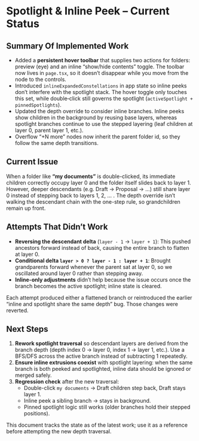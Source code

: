 # Spotlight & Inline Peek – Current Status

## Summary Of Implemented Work
- Added a **persistent hover toolbar** that supplies two actions for folders: preview (eye) and an inline “show/hide contents” toggle. The toolbar now lives in `page.tsx`, so it doesn’t disappear while you move from the node to the controls.
- Introduced `inlineExpandedConstellations` in app state so inline peeks don’t interfere with the spotlight stack. The hover toggle only touches this set, while double‑click still governs the spotlight (`activeSpotlight + pinnedSpotlights`).
- Updated the depth override to consider inline branches. Inline peeks show children in the background by reusing base layers, whereas spotlight branches continue to use the stepped layering (leaf children at layer 0, parent layer 1, etc.).
- Overflow “+N more” nodes now inherit the parent folder id, so they follow the same depth transitions.

## Current Issue
When a folder like **“my documents”** is double-clicked, its immediate children correctly occupy layer 0 and the folder itself slides back to layer 1.  
However, deeper descendants (e.g. Draft → Proposal → …) still share layer 0 instead of stepping back to layers 1, 2, … . The depth override isn’t walking the descendant chain with the one-step rule, so grandchildren remain up front.

## Attempts That Didn’t Work
- **Reversing the descendant delta** (`layer - 1` → `layer + 1`): This pushed ancestors forward instead of back, causing the entire branch to flatten at layer 0.
- **Conditional delta `layer > 0 ? layer - 1 : layer + 1`**: Brought grandparents forward whenever the parent sat at layer 0, so we oscillated around layer 0 rather than stepping away.
- **Inline-only adjustments** didn’t help because the issue occurs once the branch becomes the active spotlight; inline state is cleared.

Each attempt produced either a flattened branch or reintroduced the earlier “inline and spotlight share the same depth” bug. Those changes were reverted.

## Next Steps
1. **Rework spotlight traversal** so descendant layers are derived from the branch depth (depth index 0 → layer 0, index 1 → layer 1, etc.). Use a BFS/DFS across the active branch instead of subtracting 1 repeatedly.
2. **Ensure inline extrusions coexist** with spotlight layering: when the same branch is both peeked and spotlighted, inline data should be ignored or merged safely.
3. **Regression check** after the new traversal:  
   - Double-click `my documents` → Draft children step back, Draft stays layer 1.  
   - Inline peek a sibling branch → stays in background.  
   - Pinned spotlight logic still works (older branches hold their stepped positions).

This document tracks the state as of the latest work; use it as a reference before attempting the new depth traversal.
